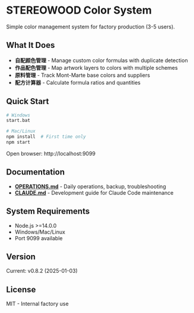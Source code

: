 # STEREOWOOD Color System

Simple color management system for factory production (3-5 users).

## What It Does

- **自配颜色管理** - Manage custom color formulas with duplicate detection
- **作品配色管理** - Map artwork layers to colors with multiple schemes
- **原料管理** - Track Mont-Marte base colors and suppliers
- **配方计算器** - Calculate formula ratios and quantities

## Quick Start

```bash
# Windows
start.bat

# Mac/Linux
npm install  # First time only
npm start
```

Open browser: http://localhost:9099

## Documentation

- **[OPERATIONS.md](docs/OPERATIONS.md)** - Daily operations, backup, troubleshooting
- **[CLAUDE.md](CLAUDE.md)** - Development guide for Claude Code maintenance

## System Requirements

- Node.js >=14.0.0
- Windows/Mac/Linux
- Port 9099 available

## Version

Current: v0.8.2 (2025-01-03)

## License

MIT - Internal factory use